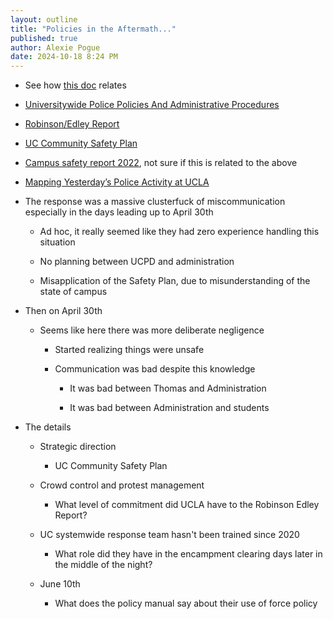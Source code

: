```yaml
---
layout: outline
title: "Policies in the Aftermath..."
published: true
author: Alexie Pogue
date: 2024-10-18 8:24 PM
---
```



- See how [this doc](https://senate.universityofcalifornia.edu/_files/underreview/gold-book-systemwide-review.pdf) relates


- [Universitywide Police Policies And Administrative Procedures](https://policy.ucop.edu/doc/4000382/PoliceProceduresManual)


- [Robinson/Edley Report](https://campusprotestreport.universityofcalifornia.edu/documents/implementation-report.pdf)


- [UC Community Safety Plan](https://www.ucop.edu/uc-operations/systemwide-community-safety/policies-and-guidance/community-safety-plan/uc-community-safety-plan.pdf)


- [Campus safety report 2022](https://ucla.app.box.com/v/Public-Safety-Report), not sure if this is related to the above


- [Mapping Yesterday’s Police Activity at UCLA](https://escholarship.org/content/qt4jm4t63k/qt4jm4t63k.pdf)





- The response was a massive clusterfuck of miscommunication especially in the days leading up to April 30th

	- Ad hoc, it really seemed like they had zero experience handling this situation 

	- No planning between UCPD and administration 

	- Misapplication of the Safety Plan, due to misunderstanding of the state of campus

- Then on April 30th 

	- Seems like here there was more deliberate negligence 

		- Started realizing things were unsafe

		- Communication was bad despite this knowledge

			- It was bad between Thomas and Administration 

			- It was bad between Administration and students 

- The details

	- Strategic direction 

		- UC Community Safety Plan

	- Crowd control and protest management

		- What level of commitment did UCLA have to the Robinson Edley Report?

	- UC systemwide response team hasn't been trained since 2020

		- What role did they have in the encampment clearing days later in the middle of the night? 

	- June 10th

		- What does the policy manual say about their use of force policy